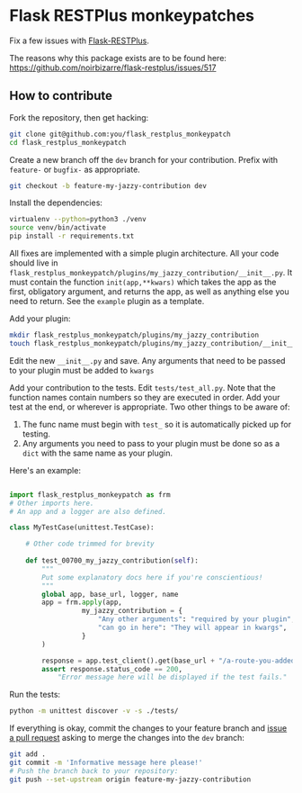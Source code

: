 # Flask RESTPlus monkeypatches

Fix a few issues with [Flask-RESTPlus](https://github.com/noirbizarre/flask-restplus).

The reasons why this package exists are to be found here: <https://github.com/noirbizarre/flask-restplus/issues/517>

## How to contribute

Fork the repository, then get hacking:

```sh
git clone git@github.com:you/flask_restplus_monkeypatch
cd flask_restplus_monkeypatch
```

Create a new branch off the `dev` branch for your contribution. Prefix with `feature-` or `bugfix-` as appropriate.

```sh
git checkout -b feature-my-jazzy-contribution dev
```

Install the dependencies:

```sh
virtualenv --python=python3 ./venv
source venv/bin/activate
pip install -r requirements.txt
```

All fixes are implemented with a simple plugin architecture. All your code should live in `flask_restplus_monkeypatch/plugins/my_jazzy_contribution/__init__.py`. It must contain the function `init(app,**kwars)` which takes the app as the first, obligatory argument, and returns the app, as well as anything else you need to return. See the `example` plugin as a template.

Add your plugin:

```sh
mkdir flask_restplus_monkeypatch/plugins/my_jazzy_contribution
touch flask_restplus_monkeypatch/plugins/my_jazzy_contribution/__init__.py
```

Edit the new `__init__.py` and save. Any arguments that need to be passed to your plugin must be added to `kwargs` 

Add your contribution to the tests. Edit `tests/test_all.py`. Note that the function names contain numbers so they are executed in order. Add your test at the end, or wherever is appropriate. Two other things to be aware of:

1. The func name must begin with `test_` so it is automatically picked up for testing.
2. Any arguments you need to pass to your plugin must be done so as a `dict` with the same name as your plugin.

Here's an example:

```python

import flask_restplus_monkeypatch as frm
# Other imports here.
# An app and a logger are also defined.

class MyTestCase(unittest.TestCase):

    # Other code trimmed for brevity
    
    def test_00700_my_jazzy_contribution(self):
        """
        Put some explanatory docs here if you're conscientious!
        """
        global app, base_url, logger, name
        app = frm.apply(app,
                  my_jazzy_contribution = {
                      "Any other arguments": "required by your plugin",
                      "can go in here": "They will appear in kwargs",
                  }
        )

        response = app.test_client().get(base_url + "/a-route-you-added-perhaps")
        assert response.status_code == 200,
            "Error message here will be displayed if the test fails."

```

Run the tests:

```sh
python -m unittest discover -v -s ./tests/
```

If everything is okay, commit the changes to your feature branch and [issue a pull request](https://help.github.com/en/github/collaborating-with-issues-and-pull-requests/creating-a-pull-request) asking to merge the changes into the `dev` branch:

```sh
git add .
git commit -m 'Informative message here please!'
# Push the branch back to your repository:
git push --set-upstream origin feature-my-jazzy-contribution
```
